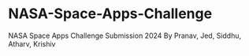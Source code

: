 # NASA-Space-Apps-Challenge
NASA Space Apps Challenge Submission 2024
By Pranav, Jed, Siddhu, Atharv, Krishiv
